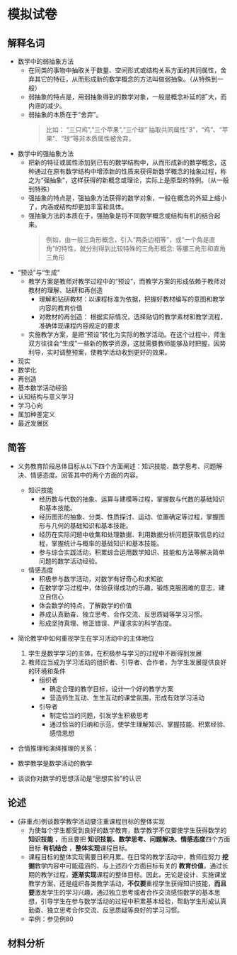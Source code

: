 # 模拟试卷
## 解释名词
+ 数学中的弱抽象方法
    + 在同类的事物中抽取关于数量、空间形式或结构关系方面的共同属性，舍弃其它的特征，从而形成新的数学概念的方法叫做弱抽象。（从特殊到一般）
    + 弱抽象的特点是，用弱抽象得到的数学对象，一般是概念补延的扩大，而内涵的减少。
    + 弱抽象的本质在于“舍弃”。
        > 比如： “三只鸡”,“三个苹果”,“三个球” 抽取共同属性“3”，“鸡”、“苹果”、“球”等非本质属性被舍弃。
+ 数学中的强抽象方法
    + 把新的特征或属性添加到已有的数学结构中，从而形成新的数学概念，这种通过在原有数学结构中增添新的性质来获得新数学概念的抽象过程，称之为“强抽象”，这样获得的新概念或理论，实际上是原型的特例。（从一般到特殊）
    + 强抽象的特点是，强抽象方法获得的数学对象，一般在概念的外延上缩小了，内涵或结构却更加丰富和具体。
    + 强抽象方法的本质在于，强抽象是将不同数学概念或结构有机的结合起来。
        >  例如，由一般三角形概念，引入“两条边相等”，或“一个角是直角”的特性，就分别得到比较特殊的三角形概念: 等腰三角形和直角三角形
+ “预设”与“生成”
    + 教学方案是教师对教学过程中的“预设”，而教学方案的形成依赖于教师对教材的理解、钻研和再创造
        + 理解和钻研教材：以课程标准为依据，把握好教材编写的意图和教学内容的教育价值
        + 对教材的再创造： 根据实际情况，选择贴切的教学素材和教学流程，准确体现课程内容规定的要求
    + 实施教学方案，是把“预设”转化为实际的教学活动。在这个过程中，师生双方往往会“生成”一些新的教学资源，这就需要教师能够及时把握，因势利导，实时调整预案，使教学活动收到更好的效果。
+ 现实
+ 数学化
+ 再创造
+ 基本数学活动经验
+ 认知结构与意义学习
+ 学习心向
+ 属加种差定义
+ 最近发展区
## 简答
+ 义务教育阶段总体目标从以下四个方面阐述：知识技能、数学思考、问题解决、情感态度。回答其中的两个方面的内容。
    + 知识技能
        + 经历数与代数的抽象、运算与建模等过程，掌握数与代数的基础知识和基本技能。
        + 经历图形的抽象、分类、性质探讨、运动、位置确定等过程，掌握图形与几何的基础知识和基本技能。
        + 经历在实际问题中收集和处理数据、利用数据分析问题获取信息的过程，掌握统计与概率的基础知识和基本技能。
        + 参与综合实践活动，积累综合运用数学知识、技能和方法等解决简单问题的数学活动经验。
    + 情感态度
        + 积极参与数学活动，对数学有好奇心和求知欲
        + 在数学学习过程中，体验获得成功的乐趣，锻炼克服困难的意志，建立自信心
        + 体会数学的特点，了解数学的价值
        + 养成认真勤奋、独立思考、合作交流、反思质疑等学习习惯。
        + 形成坚持真理、修正错误、严谨求实的科学态度。
+ 简论教学中如何重视学生在学习活动中的主体地位
    1. 学生是数学学习的主体，在积极参与学习的过程中不断得到发展
    2. 教师应当成为学习活动的组织者、引导者、合作者，为学生发展提供良好的环境和条件
        + 组织者
            + 确定合理的教学目标，设计一个好的教学方案
            + 营造师生互动、生生互动的课堂氛围，形成有效学习活动
        + 引导者
            + 制定恰当的问题，引发学生积极思考
            + 通过恰当的归纳和示范，使学生理解知识、掌握技能、积累经验、感悟思想
    
+ 合情推理和演绎推理的关系：
+ 数学教学是数学活动的教学
+ 谈谈你对数学的思想活动是“思想实验”的认识
## 论述
+ (非重点)例谈数学教学活动要注重课程目标的整体实现
    + 为使每个学生都受到良好的数学教育，数学教学不仅要使学生获得数学的 **知识技能** ，而且要把 **知识技能、数学思考、问题解决、情感态度**四个方面目标 **有机结合** ，**整体实现**课程目标。
    + 课程目标的整体实现需要日积月累。在日常的教学活动中，教师应努力 **挖掘**教学内容中可能蕴涵的、与上述四个方面目标有关的 **教育价值**，通过长期的教学过程，**逐渐实现**课程的整体目标。因此，无论是设计、实施课堂教学方案，还是组织各类教学活动，**不仅要**重视学生获得知识技能，**而且要**激发学生的学习兴趣，通过独立思考或者合作交流感悟数学的基本思想，引导学生在参与数学活动的过程中积累基本经验，帮助学生形成认真勤奋、独立思考合作交流、反思质疑等良好的学习习惯。
    + 举例：参见例80

## 材料分析
